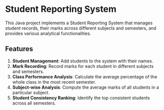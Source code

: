 # Student Reporting System

This Java project implements a Student Reporting System that manages student records, their marks across different subjects and semesters, and provides various analytical functionalities.

## Features

1. **Student Management**: Add students to the system with their names.
2. **Mark Recording**: Record marks for each student in different subjects and semesters.
3. **Class Performance Analysis**: Calculate the average percentage of the whole class in the most recent semester.
4. **Subject-wise Analysis**: Compute the average marks of all students in a particular subject.
5. **Student Consistency Ranking**: Identify the top consistent students across all semesters.

